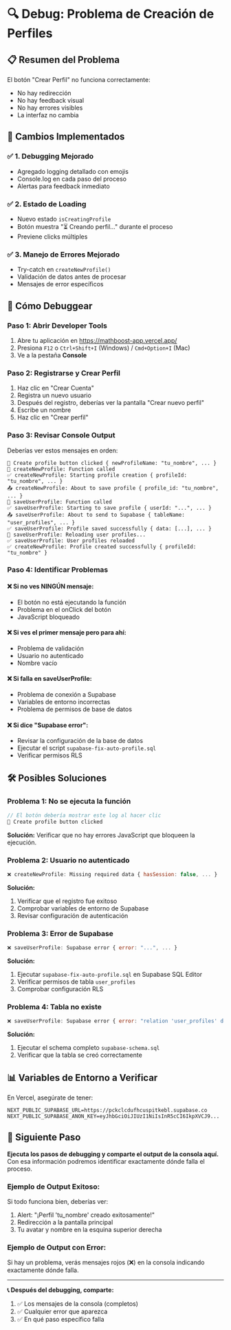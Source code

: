 # 🔍 Debug: Problema de Creación de Perfiles

## 📋 **Resumen del Problema**
El botón "Crear Perfil" no funciona correctamente:
- No hay redirección
- No hay feedback visual
- No hay errores visibles
- La interfaz no cambia

## 🚀 **Cambios Implementados**

### ✅ **1. Debugging Mejorado**
- Agregado logging detallado con emojis
- Console.log en cada paso del proceso
- Alertas para feedback inmediato

### ✅ **2. Estado de Loading**
- Nuevo estado `isCreatingProfile` 
- Botón muestra "⏳ Creando perfil..." durante el proceso
- Previene clicks múltiples

### ✅ **3. Manejo de Errores Mejorado**
- Try-catch en `createNewProfile()`
- Validación de datos antes de procesar
- Mensajes de error específicos

## 🔧 **Cómo Debuggear**

### **Paso 1: Abrir Developer Tools**
1. Abre tu aplicación en https://mathboost-app.vercel.app/
2. Presiona `F12` o `Ctrl+Shift+I` (Windows) / `Cmd+Option+I` (Mac)
3. Ve a la pestaña **Console**

### **Paso 2: Registrarse y Crear Perfil**
1. Haz clic en "Crear Cuenta"
2. Registra un nuevo usuario
3. Después del registro, deberías ver la pantalla "Crear nuevo perfil"
4. Escribe un nombre
5. Haz clic en "Crear perfil"

### **Paso 3: Revisar Console Output**
Deberías ver estos mensajes en orden:

```
🔘 Create profile button clicked { newProfileName: "tu_nombre", ... }
🔧 createNewProfile: Function called
✅ createNewProfile: Starting profile creation { profileId: "tu_nombre", ... }
📤 createNewProfile: About to save profile { profile_id: "tu_nombre", ... }
🔧 saveUserProfile: Function called
✅ saveUserProfile: Starting to save profile { userId: "...", ... }
📤 saveUserProfile: About to send to Supabase { tableName: "user_profiles", ... }
✅ saveUserProfile: Profile saved successfully { data: [...], ... }
🔄 saveUserProfile: Reloading user profiles...
✅ saveUserProfile: User profiles reloaded
✅ createNewProfile: Profile created successfully { profileId: "tu_nombre" }
```

### **Paso 4: Identificar Problemas**

#### ❌ **Si no ves NINGÚN mensaje:**
- El botón no está ejecutando la función
- Problema en el onClick del botón
- JavaScript bloqueado

#### ❌ **Si ves el primer mensaje pero para ahí:**
- Problema de validación
- Usuario no autenticado
- Nombre vacío

#### ❌ **Si falla en saveUserProfile:**
- Problema de conexión a Supabase
- Variables de entorno incorrectas
- Problema de permisos de base de datos

#### ❌ **Si dice "Supabase error":**
- Revisar la configuración de la base de datos
- Ejecutar el script `supabase-fix-auto-profile.sql`
- Verificar permisos RLS

## 🛠️ **Posibles Soluciones**

### **Problema 1: No se ejecuta la función**
```javascript
// El botón debería mostrar este log al hacer clic
🔘 Create profile button clicked
```
**Solución:** Verificar que no hay errores JavaScript que bloqueen la ejecución.

### **Problema 2: Usuario no autenticado**
```javascript
❌ createNewProfile: Missing required data { hasSession: false, ... }
```
**Solución:** 
1. Verificar que el registro fue exitoso
2. Comprobar variables de entorno de Supabase
3. Revisar configuración de autenticación

### **Problema 3: Error de Supabase**
```javascript
❌ saveUserProfile: Supabase error { error: "...", ... }
```
**Solución:**
1. Ejecutar `supabase-fix-auto-profile.sql` en Supabase SQL Editor
2. Verificar permisos de tabla `user_profiles`
3. Comprobar configuración RLS

### **Problema 4: Tabla no existe**
```javascript
❌ saveUserProfile: Supabase error { error: "relation 'user_profiles' does not exist" }
```
**Solución:**
1. Ejecutar el schema completo `supabase-schema.sql`
2. Verificar que la tabla se creó correctamente

## 📊 **Variables de Entorno a Verificar**

En Vercel, asegúrate de tener:
```
NEXT_PUBLIC_SUPABASE_URL=https://pckclcdufhcuspitkebl.supabase.co
NEXT_PUBLIC_SUPABASE_ANON_KEY=eyJhbGciOiJIUzI1NiIsInR5cCI6IkpXVCJ9...
```

## 🎯 **Siguiente Paso**

**Ejecuta los pasos de debugging y comparte el output de la consola aquí.** Con esa información podremos identificar exactamente dónde falla el proceso.

### **Ejemplo de Output Exitoso:**
Si todo funciona bien, deberías ver:
1. Alert: "¡Perfil 'tu_nombre' creado exitosamente!"
2. Redirección a la pantalla principal
3. Tu avatar y nombre en la esquina superior derecha

### **Ejemplo de Output con Error:**
Si hay un problema, verás mensajes rojos (❌) en la consola indicando exactamente dónde falla.

---

**📞 Después del debugging, comparte:**
1. ✅ Los mensajes de la consola (completos)
2. ✅ Cualquier error que aparezca
3. ✅ En qué paso específico falla 